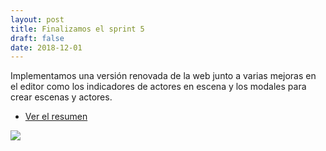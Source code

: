 ```yaml
---
layout: post
title: Finalizamos el sprint 5
draft: false
date: 2018-12-01
---
```


Implementamos una versión renovada de la web junto a varias mejoras en el editor como los indicadores de actores en escena y los modales para crear escenas y actores.

- [Ver el resumen](http://foro.pilas-engine.com.ar/t/resumen-del-sprint-05/1592)

![](/noticias/sprint-05.png)
